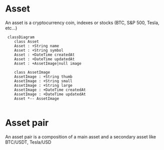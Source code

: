 # Asset
An asset is a cryptocurrency coin, indexes or stocks (BTC, S&P 500, Tesla, etc...)

````mermaid
 classDiagram
    class Asset
    Asset : +String name    
    Asset : +String symbol    
    Asset : +DateTime createdAt    
    Asset : +DateTime updatedAt    
    Asset : +AssetImage|null image     
      
    class AssetImage
    AssetImage : +String thumb
    AssetImage : +String small
    AssetImage : +String large
    AssetImage : +DateTime createdAt
    AssetImage : +DateTime updatedAt
    Asset *-- AssetImage
    
````


# Asset pair
An asset pair is a composition of a main asset and a secondary asset like BTC/USDT, Tesla/USD 


